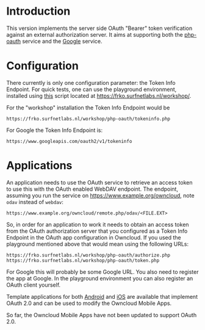 # Introduction
This version implements the server side OAuth "Bearer" token verification
against an external authorization server. It aims at supporting both 
the [php-oauth](https://github.com/fkooman/php-oauth) service and the 
[Google](https://developers.google.com/accounts/docs/OAuth2Login#validatingtoken) service.

# Configuration
There currently is only one configuration parameter: the Token Info Endpoint.
For quick tests, one can use the playground environment, installed using
[this](https://github.com/fkooman/oauth-install-all) script located at 
https://frko.surfnetlabs.nl/workshop/. 

For the "workshop" installation the Token Info Endpoint would be 

    https://frko.surfnetlabs.nl/workshop/php-oauth/tokeninfo.php

For Google the Token Info Endpoint is:

    https://www.googleapis.com/oauth2/v1/tokeninfo

# Applications
An application needs to use the OAuth service to retrieve an access token to
use this with the OAuth enabled WebDAV endpoint. The endpoint, assuming you
run the service on https://www.example.org/owncloud, note `odav` instead of 
`webdav`:

    https://www.example.org/owncloud/remote.php/odav/<FILE.EXT>

So, in order for an application to work it needs to obtain an access token
from the OAuth authorization server that you configured as a Token Info 
Endpoint in the OAuth app configuration in Owncloud. If you used the 
playground mentioned above that would mean using the following URLs:

	https://frko.surfnetlabs.nl/workshop/php-oauth/authorize.php
	https://frko.surfnetlabs.nl/workshop/php-oauth/token.php

For Google this will probably be some Google URL. You also need to register the
app at Google. In the playground environment you can also register an OAuth 
client yourself.

Template applications for both 
[Android](https://github.com/OpenConextApps/android-oauth-app) and 
[iOS](https://github.com/OpenConextApps/ios-oauth-app) are available that 
implement OAuth 2.0 and can be used to modify the Owncloud Mobile Apps.

So far, the Owncloud Mobile Apps have not been updated to support OAuth 2.0.

